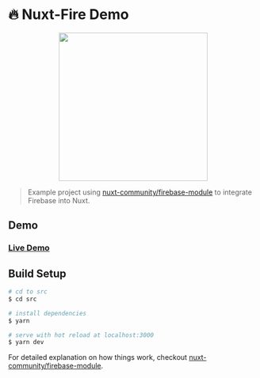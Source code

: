 # 🔥 Nuxt-Fire Demo

<p align="center"><img align="center" height="300px" src="https://nuxt-fire-demo.firebaseapp.com/logo_text.png"/></p>

> Example project using [nuxt-community/firebase-module](https://github.com/nuxt-community/firebase-module) to integrate Firebase into Nuxt.

## Demo

### [Live Demo](https://nuxt-fire-demo.firebaseapp.com)

## Build Setup

```bash
# cd to src
$ cd src

# install dependencies
$ yarn

# serve with hot reload at localhost:3000
$ yarn dev
```

For detailed explanation on how things work, checkout [nuxt-community/firebase-module](https://github.com/nuxt-community/firebase-module).
